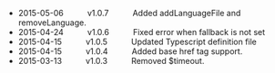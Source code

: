* 2015-05-06   v1.0.7   Added addLanguageFile and removeLanguage. 
* 2015-04-24   v1.0.6   Fixed error when fallback is not set  
* 2015-04-15   v1.0.5   Updated Typescript definition file  
* 2015-04-15   v1.0.4   Added base href tag support.  
* 2015-03-13   v1.0.3   Removed $timeout.  